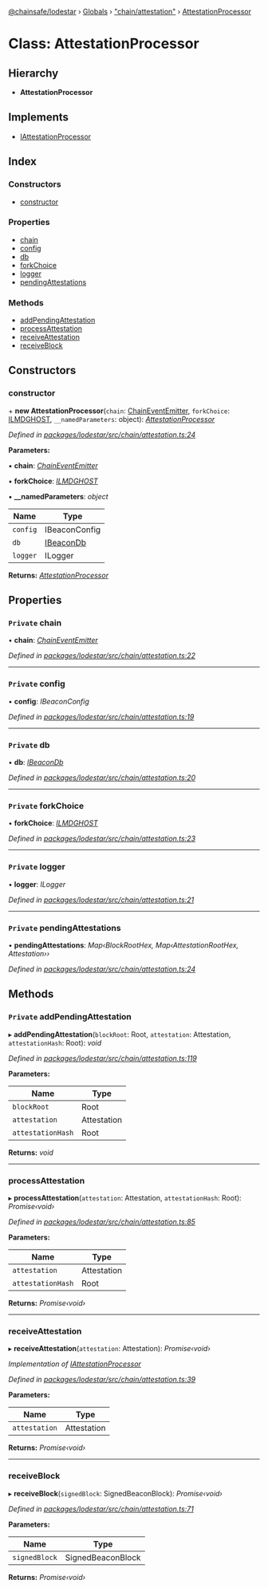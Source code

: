 [@chainsafe/lodestar](../README.md) › [Globals](../globals.md) › ["chain/attestation"](../modules/_chain_attestation_.md) › [AttestationProcessor](_chain_attestation_.attestationprocessor.md)

# Class: AttestationProcessor

## Hierarchy

* **AttestationProcessor**

## Implements

* [IAttestationProcessor](../interfaces/_chain_interface_.iattestationprocessor.md)

## Index

### Constructors

* [constructor](_chain_attestation_.attestationprocessor.md#constructor)

### Properties

* [chain](_chain_attestation_.attestationprocessor.md#private-chain)
* [config](_chain_attestation_.attestationprocessor.md#private-config)
* [db](_chain_attestation_.attestationprocessor.md#private-db)
* [forkChoice](_chain_attestation_.attestationprocessor.md#private-forkchoice)
* [logger](_chain_attestation_.attestationprocessor.md#private-logger)
* [pendingAttestations](_chain_attestation_.attestationprocessor.md#private-pendingattestations)

### Methods

* [addPendingAttestation](_chain_attestation_.attestationprocessor.md#private-addpendingattestation)
* [processAttestation](_chain_attestation_.attestationprocessor.md#processattestation)
* [receiveAttestation](_chain_attestation_.attestationprocessor.md#receiveattestation)
* [receiveBlock](_chain_attestation_.attestationprocessor.md#receiveblock)

## Constructors

###  constructor

\+ **new AttestationProcessor**(`chain`: [ChainEventEmitter](../modules/_chain_interface_.md#chaineventemitter), `forkChoice`: [ILMDGHOST](../interfaces/_chain_forkchoice_interface_.ilmdghost.md), `__namedParameters`: object): *[AttestationProcessor](_chain_attestation_.attestationprocessor.md)*

*Defined in [packages/lodestar/src/chain/attestation.ts:24](https://github.com/ChainSafe/lodestar/blob/be953aad3/packages/lodestar/src/chain/attestation.ts#L24)*

**Parameters:**

▪ **chain**: *[ChainEventEmitter](../modules/_chain_interface_.md#chaineventemitter)*

▪ **forkChoice**: *[ILMDGHOST](../interfaces/_chain_forkchoice_interface_.ilmdghost.md)*

▪ **__namedParameters**: *object*

Name | Type |
------ | ------ |
`config` | IBeaconConfig |
`db` | [IBeaconDb](../interfaces/_db_api_beacon_interface_.ibeacondb.md) |
`logger` | ILogger |

**Returns:** *[AttestationProcessor](_chain_attestation_.attestationprocessor.md)*

## Properties

### `Private` chain

• **chain**: *[ChainEventEmitter](../modules/_chain_interface_.md#chaineventemitter)*

*Defined in [packages/lodestar/src/chain/attestation.ts:22](https://github.com/ChainSafe/lodestar/blob/be953aad3/packages/lodestar/src/chain/attestation.ts#L22)*

___

### `Private` config

• **config**: *IBeaconConfig*

*Defined in [packages/lodestar/src/chain/attestation.ts:19](https://github.com/ChainSafe/lodestar/blob/be953aad3/packages/lodestar/src/chain/attestation.ts#L19)*

___

### `Private` db

• **db**: *[IBeaconDb](../interfaces/_db_api_beacon_interface_.ibeacondb.md)*

*Defined in [packages/lodestar/src/chain/attestation.ts:20](https://github.com/ChainSafe/lodestar/blob/be953aad3/packages/lodestar/src/chain/attestation.ts#L20)*

___

### `Private` forkChoice

• **forkChoice**: *[ILMDGHOST](../interfaces/_chain_forkchoice_interface_.ilmdghost.md)*

*Defined in [packages/lodestar/src/chain/attestation.ts:23](https://github.com/ChainSafe/lodestar/blob/be953aad3/packages/lodestar/src/chain/attestation.ts#L23)*

___

### `Private` logger

• **logger**: *ILogger*

*Defined in [packages/lodestar/src/chain/attestation.ts:21](https://github.com/ChainSafe/lodestar/blob/be953aad3/packages/lodestar/src/chain/attestation.ts#L21)*

___

### `Private` pendingAttestations

• **pendingAttestations**: *Map‹BlockRootHex, Map‹AttestationRootHex, Attestation››*

*Defined in [packages/lodestar/src/chain/attestation.ts:24](https://github.com/ChainSafe/lodestar/blob/be953aad3/packages/lodestar/src/chain/attestation.ts#L24)*

## Methods

### `Private` addPendingAttestation

▸ **addPendingAttestation**(`blockRoot`: Root, `attestation`: Attestation, `attestationHash`: Root): *void*

*Defined in [packages/lodestar/src/chain/attestation.ts:119](https://github.com/ChainSafe/lodestar/blob/be953aad3/packages/lodestar/src/chain/attestation.ts#L119)*

**Parameters:**

Name | Type |
------ | ------ |
`blockRoot` | Root |
`attestation` | Attestation |
`attestationHash` | Root |

**Returns:** *void*

___

###  processAttestation

▸ **processAttestation**(`attestation`: Attestation, `attestationHash`: Root): *Promise‹void›*

*Defined in [packages/lodestar/src/chain/attestation.ts:85](https://github.com/ChainSafe/lodestar/blob/be953aad3/packages/lodestar/src/chain/attestation.ts#L85)*

**Parameters:**

Name | Type |
------ | ------ |
`attestation` | Attestation |
`attestationHash` | Root |

**Returns:** *Promise‹void›*

___

###  receiveAttestation

▸ **receiveAttestation**(`attestation`: Attestation): *Promise‹void›*

*Implementation of [IAttestationProcessor](../interfaces/_chain_interface_.iattestationprocessor.md)*

*Defined in [packages/lodestar/src/chain/attestation.ts:39](https://github.com/ChainSafe/lodestar/blob/be953aad3/packages/lodestar/src/chain/attestation.ts#L39)*

**Parameters:**

Name | Type |
------ | ------ |
`attestation` | Attestation |

**Returns:** *Promise‹void›*

___

###  receiveBlock

▸ **receiveBlock**(`signedBlock`: SignedBeaconBlock): *Promise‹void›*

*Defined in [packages/lodestar/src/chain/attestation.ts:71](https://github.com/ChainSafe/lodestar/blob/be953aad3/packages/lodestar/src/chain/attestation.ts#L71)*

**Parameters:**

Name | Type |
------ | ------ |
`signedBlock` | SignedBeaconBlock |

**Returns:** *Promise‹void›*
